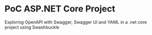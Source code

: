 # PoC ASP.NET Core Project

Exploring OpenAPI with Swagger, Swagger UI and YAML in a .net core project using Swashbuckle

